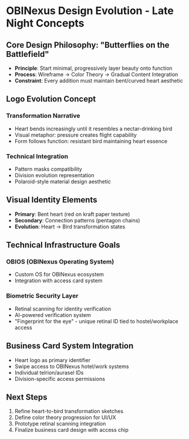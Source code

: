 
# OBINexus Design Evolution - Late Night Concepts

## Core Design Philosophy: "Butterflies on the Battlefield"
- **Principle**: Start minimal, progressively layer beauty onto function
- **Process**: Wireframe → Color Theory → Gradual Content Integration
- **Constraint**: Every addition must maintain bent/curved heart aesthetic

## Logo Evolution Concept
### Transformation Narrative
- Heart bends increasingly until it resembles a nectar-drinking bird
- Visual metaphor: pressure creates flight capability
- Form follows function: resistant bird maintaining heart essence

### Technical Integration
- Pattern masks compatibility
- Division evolution representation
- Polaroid-style material design aesthetic

## Visual Identity Elements
- **Primary**: Bent heart (red on kraft paper texture)
- **Secondary**: Connection patterns (pentagon chains)
- **Evolution**: Heart → Bird transformation states

## Technical Infrastructure Goals
### OBIOS (OBINexus Operating System)
- Custom OS for OBINexus ecosystem
- Integration with access card system

### Biometric Security Layer
- Retinal scanning for identity verification
- AI-powered verification system
- "Fingerprint for the eye" - unique retinal ID tied to hostel/workplace access

## Business Card System Integration
- Heart logo as primary identifier
- Swipe access to OBINexus hotel/work systems
- Individual telrion/aurasel IDs
- Division-specific access permissions

## Next Steps
1. Refine heart-to-bird transformation sketches
2. Define color theory progression for UI/UX
3. Prototype retinal scanning integration
4. Finalize business card design with access chip
